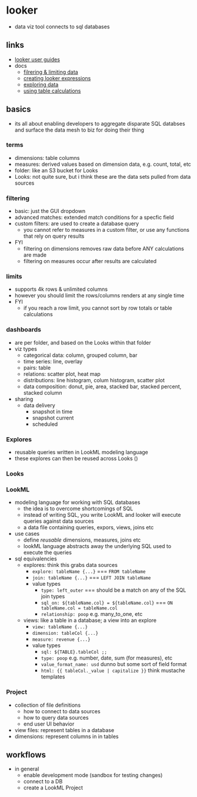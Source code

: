 # looker

- data viz tool connects to sql databases

## links

- [looker user guides](https://connect.looker.com/)
- docs
  - [filrering & limiting data](https://docs.looker.com/exploring-data/filtering-and-limiting)
  - [creating looker expressions](https://docs.looker.com/exploring-data/creating-looker-expressions)
  - [exploring data](https://docs.looker.com/exploring-data/exploring-data)
  - [using table calculations](https://docs.looker.com/exploring-data/using-table-calculations)

## basics

- its all about enabling developers to aggregate disparate SQL databses and surface the data mesh to biz for doing their thing

### terms

- dimensions: table columns
- measures: derived values based on dimension data, e.g. count, total, etc
- folder: like an S3 bucket for Looks
- Looks: not quite sure, but i think these are the data sets pulled from data sources

### filtering

- basic: just the GUI dropdown
- advanced matches: extended match conditions for a specfic field
- custom filters: are used to create a database query
  - you cannot refer to measures in a custom filter, or use any functions that rely on query results
- FYI
  - filtering on dimensions removes raw data before ANY calculations are made
  - filtering on measures occur after results are calculated

### limits

- supports 4k rows & unlimited columns
- however you should limit the rows/columns renders at any single time
- FYI
  - if you reach a row limit, you cannot sort by row totals or table calculations

### dashboards

- are per folder, and based on the Looks within that folder
- viz types
  - categorical data: column, grouped column, bar
  - time series: line, overlay
  - pairs: table
  - relations: scatter plot, heat map
  - distributions: line histogram, colum histogram, scatter plot
  - data composition: donut, pie, area, stacked bar, stacked percent, stacked column
- sharing
  - data delivery
    - snapshot in time
    - snapshot current
    - scheduled

### Explores

- reusable queries written in LookML modeling language
- these explores can then be reused across Looks ()

### Looks

### LookML

- modeling language for working with SQL databases
  - the idea is to overcome shortcomings of SQL
  - instead of writing SQL, you write LookML and looker will execute queries against data sources
  - a data file containing queries, expors, views, joins etc
- use cases
  - define _reusable_ dimensions, measures, joins etc
  - lookML language abstracts away the underlying SQL used to execute the queries
- sql equivalencies
  - explores: think this grabs data sources
    - `explore: tableName {...}` === `FROM tableName`
    - `join: tableName {...}` === `LEFT JOIN tableName`
    - value types
      - `type: left_outer` === should be a match on any of the SQL join types
      - `sql_on: ${tableName.col} = ${tableName.col}` === `ON tableName.col = tableName.col`
      - `relationship: poop` e.g. many_to_one, etc
  - views: like a table in a database; a view into an explore
    - `view: tableName {...}`
    - `dimension: tableCol {...}`
    - `measure: revenue {...}`
    - value types
      - `sql: ${TABLE}.tableCol ;;`
      - `type: poop` e.g. number, date, sum (for measures), etc
      - `value_format_name: usd` dunno but some sort of field format
      - `html: {{ tableCol._value | capitalize }}` think mustache templates

### Project

- collection of file definitions
  - how to connect to data sources
  - how to query data sources
  - end user UI behavior
- view files: represent tables in a database
- dimensions: represent columns in in tables

## workflows

- in general
  - enable development mode (sandbox for testing changes)
  - connect to a DB
  - create a LookML Project
